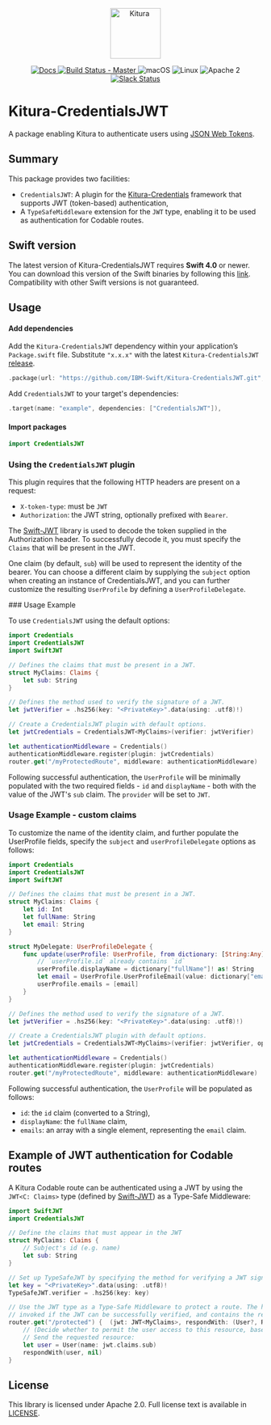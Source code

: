 <p align="center">
    <a href="http://kitura.io/">
        <img src="https://raw.githubusercontent.com/IBM-Swift/Kitura/master/Sources/Kitura/resources/kitura-bird.svg?sanitize=true" height="100" alt="Kitura">
    </a>
</p>


<p align="center">
    <a href="http://www.kitura.io/">
    <img src="https://img.shields.io/badge/docs-kitura.io-1FBCE4.svg" alt="Docs">
    </a>
    <a href="https://travis-ci.org/IBM-Swift/Kitura-CredentialsJWT">
    <img src="https://travis-ci.org/IBM-Swift/Kitura-CredentialsJWT.svg?branch=master" alt="Build Status - Master">
    </a>
    <img src="https://img.shields.io/badge/os-macOS-green.svg?style=flat" alt="macOS">
    <img src="https://img.shields.io/badge/os-linux-green.svg?style=flat" alt="Linux">
    <img src="https://img.shields.io/badge/license-Apache2-blue.svg?style=flat" alt="Apache 2">
    <a href="http://swift-at-ibm-slack.mybluemix.net/">
    <img src="http://swift-at-ibm-slack.mybluemix.net/badge.svg" alt="Slack Status">
    </a>
</p>

# Kitura-CredentialsJWT

A package enabling Kitura to authenticate users using [JSON Web Tokens](https://jwt.io/).

## Summary

This package provides two facilities:
- `CredentialsJWT`: A plugin for the [Kitura-Credentials](https://github.com/IBM-Swift/Kitura-Credentials) framework that supports JWT (token-based) authentication,
- A `TypeSafeMiddleware` extension for the `JWT` type, enabling it to be used as authentication for Codable routes.

## Swift version
The latest version of Kitura-CredentialsJWT requires **Swift 4.0** or newer. You can download this version of the Swift binaries by following this [link](https://swift.org/download/). Compatibility with other Swift versions is not guaranteed.

## Usage

#### Add dependencies

Add the `Kitura-CredentialsJWT` dependency within your application’s `Package.swift` file. Substitute `"x.x.x"` with the latest `Kitura-CredentialsJWT` [release](https://github.com/IBM-Swift/Kitura-CredentialsJWT/releases).

```swift
.package(url: "https://github.com/IBM-Swift/Kitura-CredentialsJWT.git", from: "x.x.x")
```

Add `CredentialsJWT` to your target's dependencies:

```swift
.target(name: "example", dependencies: ["CredentialsJWT"]),
```
#### Import packages

```swift
import CredentialsJWT
```

### Using the `CredentialsJWT` plugin

This plugin requires that the following HTTP headers are present on a request:
- `X-token-type`: must be `JWT`
- `Authorization`: the JWT string, optionally prefixed with `Bearer`.

The [Swift-JWT](https://github.com/IBM-Swift/Swift-JWT) library is used to decode the token supplied in the Authorization header. To successfully decode it, you must specify the `Claims` that will be present in the JWT.

One claim (by default, `sub`) will be used to represent the identity of the bearer.  You can choose a different claim by supplying the `subject` option when creating an instance of CredentialsJWT, and you can further customize the resulting `UserProfile` by defining a `UserProfileDelegate`.

### Usage Example

To use `CredentialsJWT` using the default options:
```swift
import Credentials
import CredentialsJWT
import SwiftJWT

// Defines the claims that must be present in a JWT.
struct MyClaims: Claims {
    let sub: String
}

// Defines the method used to verify the signature of a JWT.
let jwtVerifier = .hs256(key: "<PrivateKey>".data(using: .utf8)!)

// Create a CredentialsJWT plugin with default options.
let jwtCredentials = CredentialsJWT<MyClaims>(verifier: jwtVerifier)

let authenticationMiddleware = Credentials()
authenticationMiddleware.register(plugin: jwtCredentials)
router.get("/myProtectedRoute", middleware: authenticationMiddleware)
```

Following successful authentication, the `UserProfile` will be minimally populated with the two required fields - `id` and `displayName` - both with the value of the JWT's `sub` claim.  The `provider` will be set to `JWT`.

### Usage Example - custom claims

To customize the name of the identity claim, and further populate the UserProfile fields, specify the `subject` and `userProfileDelegate` options as follows:
```swift
import Credentials
import CredentialsJWT
import SwiftJWT

// Defines the claims that must be present in a JWT.
struct MyClaims: Claims {
    let id: Int
    let fullName: String
    let email: String
}

struct MyDelegate: UserProfileDelegate {
    func update(userProfile: UserProfile, from dictionary: [String:Any]) {
        // `userProfile.id` already contains `id`
        userProfile.displayName = dictionary["fullName"]! as! String
        let email = UserProfile.UserProfileEmail(value: dictionary["email"]! as! String, type: "home")
        userProfile.emails = [email]
    }
}

// Defines the method used to verify the signature of a JWT.
let jwtVerifier = .hs256(key: "<PrivateKey>".data(using: .utf8)!)

// Create a CredentialsJWT plugin with default options.
let jwtCredentials = CredentialsJWT<MyClaims>(verifier: jwtVerifier, options: [CredentialsJWTOptions.subject: "id", CredentialsJWTOptions.userProfileDelegate: MyDelegate])

let authenticationMiddleware = Credentials()
authenticationMiddleware.register(plugin: jwtCredentials)
router.get("/myProtectedRoute", middleware: authenticationMiddleware)
```
Following successful authentication, the `UserProfile` will be populated as follows:
- `id`: the `id` claim (converted to a String),
- `displayName`: the `fullName` claim,
- `emails`: an array with a single element, representing the `email` claim.

## Example of JWT authentication for Codable routes

A Kitura Codable route can be authenticated using a JWT by using the `JWT<C: Claims>` type (defined by [Swift-JWT](https://github.com/IBM-Swift/Swift-JWT)) as a Type-Safe Middleware:

```swift
import SwiftJWT
import CredentialsJWT

// Define the claims that must appear in the JWT
struct MyClaims: Claims {
    // Subject's id (e.g. name)
    let sub: String
}

// Set up TypeSafeJWT by specifying the method for verifying a JWT signature
let key = "<PrivateKey>".data(using: .utf8)!
TypeSafeJWT.verifier = .hs256(key: key)

// Use the JWT type as a Type-Safe Middleware to protect a route. The handler will only be
// invoked if the JWT can be successfully verified, and contains the required claims.
router.get("/protected") {  (jwt: JWT<MyClaims>, respondWith: (User?, RequestError?) -> Void) in
    // (Decide whether to permit the user access to this resource, based on the JWT claims)
    // Send the requested resource:
    let user = User(name: jwt.claims.sub)
    respondWith(user, nil)
}
```

## License
This library is licensed under Apache 2.0. Full license text is available in [LICENSE](LICENSE.txt).
